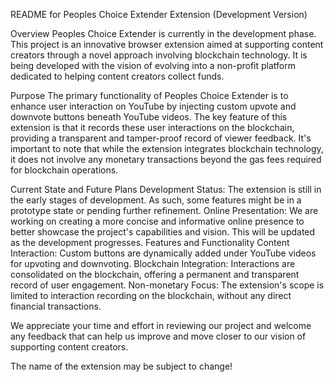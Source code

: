 README for Peoples Choice Extender Extension (Development Version)

Overview
Peoples Choice Extender is currently in the development phase. This project is an innovative browser extension aimed at supporting content creators through a novel approach involving blockchain technology. It is being developed with the vision of evolving into a non-profit platform dedicated to helping content creators collect funds.

Purpose
The primary functionality of Peoples Choice Extender is to enhance user interaction on YouTube by injecting custom upvote and downvote buttons beneath YouTube videos. The key feature of this extension is that it records these user interactions on the blockchain, providing a transparent and tamper-proof record of viewer feedback. It's important to note that while the extension integrates blockchain technology, it does not involve any monetary transactions beyond the gas fees required for blockchain operations.

Current State and Future Plans
Development Status: The extension is still in the early stages of development. As such, some features might be in a prototype state or pending further refinement.
Online Presentation: We are working on creating a more concise and informative online presence to better showcase the project's capabilities and vision. This will be updated as the development progresses.
Features and Functionality
Content Interaction: Custom buttons are dynamically added under YouTube videos for upvoting and downvoting.
Blockchain Integration: Interactions are consolidated on the blockchain, offering a permanent and transparent record of user engagement.
Non-monetary Focus: The extension's scope is limited to interaction recording on the blockchain, without any direct financial transactions.


We appreciate your time and effort in reviewing our project and welcome any feedback that can help us improve and move closer to our vision of supporting content creators.

The name of the extension may be subject to change!

